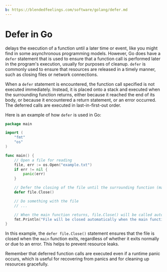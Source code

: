 ```yaml
---
b: https://blendedfeelings.com/software/golang/defer.md
---
```


# Defer in Go 
delays the execution of a function until a later time or event, like you might find in some asynchronous programming models. However, Go does have a `defer` statement that is used to ensure that a function call is performed later in the program's execution, usually for purposes of cleanup. `defer` is commonly used to ensure that resources are released in a timely manner, such as closing files or network connections.

When a `defer` statement is encountered, the function call specified is not executed immediately. Instead, it is placed onto a stack and executed when the surrounding function returns, either because it reached the end of its body, or because it encountered a return statement, or an error occurred. The deferred calls are executed in last-in-first-out order.

Here is an example of how `defer` is used in Go:

```go
package main

import (
	"fmt"
	"os"
)

func main() {
	// Open a file for reading
	file, err := os.Open("example.txt")
	if err != nil {
		panic(err)
	}

	// Defer the closing of the file until the surrounding function (main) returns
	defer file.Close()

	// Do something with the file
	// ...

	// When the main function returns, file.Close() will be called automatically
	fmt.Println("File will be closed automatically when the main function exits.")
}
```

In this example, the `defer file.Close()` statement ensures that the file is closed when the `main` function exits, regardless of whether it exits normally or due to an error. This helps to prevent resource leaks.

Remember that deferred function calls are executed even if a runtime panic occurs, which is useful for recovering from panics and for cleaning up resources gracefully.
